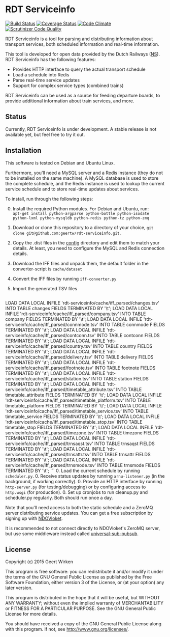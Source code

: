 RDT Serviceinfo
===============

[![Build Status](https://travis-ci.org/geertw/rdt-serviceinfo.svg?branch=master)](https://travis-ci.org/geertw/rdt-serviceinfo)
[![Coverage Status](https://coveralls.io/repos/geertw/rdt-serviceinfo/badge.svg?branch=master)](https://coveralls.io/r/geertw/rdt-serviceinfo?branch=master)
[![Code Climate](https://codeclimate.com/github/geertw/rdt-serviceinfo/badges/gpa.svg)](https://codeclimate.com/github/geertw/rdt-serviceinfo)
[![Scrutinizer Code Quality](https://scrutinizer-ci.com/g/geertw/rdt-serviceinfo/badges/quality-score.png?b=master)](https://scrutinizer-ci.com/g/geertw/rdt-serviceinfo/?branch=master)

RDT Serviceinfo is a tool for parsing and distributing information about
transport services, both scheduled information and real-time information.

This tool is developed for open data provided by the Dutch Railways ([NS](http://www.ns.nl/)).
RDT Serviceinfo has the following features:

* Provides HTTP interface to query the actual transport schedule
* Load a schedule into Redis
* Parse real-time service updates
* Support for complex service types (combined trains)

RDT Serviceinfo can be used as a source for feeding departure boards, to provide
additional information about train services, and more.

Status
------

Currently, RDT Serviceinfo is under development. A stable release is not available yet,
but feel free to try it out.

Installation
------------

This software is tested on Debian and Ubuntu Linux.

Furthermore, you'll need a MySQL server and a Redis instance (they do not to be installed on the same machine). A MySQL database is used to store the complete schedule, and the Redis instance is used to lookup the current service schedule and to store real-time updates about services.

To install, run through the following steps:

0. Install the required Python modules. For Debian and Ubuntu, run:  
   `apt-get install python-argparse python-bottle python-isodate python-lxml python-mysqldb python-redis python-tz python-zmq`
0. Download or clone this repository to a directory of your choice, `git clone git@github.com:geertw/rdt-serviceinfo.git`.
0. Copy the .dist files in the [config](config) directory and edit them to match your details.
   At least, you need to configure the MySQL and Redis connection details.
0. Download the IFF files and unpack them, the default folder in the converter-script is `cache/dataset`
0. Convert the IFF files by running `iff-converter.py`
0. Import the generated TSV files

    ```sql
LOAD DATA LOCAL INFILE 'rdt-serviceinfo/cache/iff_parsed/changes.tsv' INTO TABLE changes FIELDS TERMINATED BY '\t';
LOAD DATA LOCAL INFILE 'rdt-serviceinfo/cache/iff_parsed/company.tsv' INTO TABLE company FIELDS TERMINATED BY '\t';
LOAD DATA LOCAL INFILE 'rdt-serviceinfo/cache/iff_parsed/connmode.tsv' INTO TABLE connmode FIELDS TERMINATED BY '\t';
LOAD DATA LOCAL INFILE 'rdt-serviceinfo/cache/iff_parsed/contconn.tsv' INTO TABLE contconn FIELDS TERMINATED BY '\t';
LOAD DATA LOCAL INFILE 'rdt-serviceinfo/cache/iff_parsed/country.tsv' INTO TABLE country FIELDS TERMINATED BY '\t';
LOAD DATA LOCAL INFILE 'rdt-serviceinfo/cache/iff_parsed/delivery.tsv' INTO TABLE delivery FIELDS TERMINATED BY '\t';
LOAD DATA LOCAL INFILE 'rdt-serviceinfo/cache/iff_parsed/footnote.tsv' INTO TABLE footnote FIELDS TERMINATED BY '\t';
LOAD DATA LOCAL INFILE 'rdt-serviceinfo/cache/iff_parsed/station.tsv' INTO TABLE station FIELDS TERMINATED BY '\t';
LOAD DATA LOCAL INFILE 'rdt-serviceinfo/cache/iff_parsed/timetable_attribute.tsv' INTO TABLE timetable_attribute FIELDS TERMINATED BY '\t';
LOAD DATA LOCAL INFILE 'rdt-serviceinfo/cache/iff_parsed/timetable_platform.tsv' INTO TABLE timetable_platform FIELDS TERMINATED BY '\t';
LOAD DATA LOCAL INFILE 'rdt-serviceinfo/cache/iff_parsed/timetable_service.tsv' INTO TABLE timetable_service FIELDS TERMINATED BY '\t';
LOAD DATA LOCAL INFILE 'rdt-serviceinfo/cache/iff_parsed/timetable_stop.tsv' INTO TABLE timetable_stop FIELDS TERMINATED BY '\t';
LOAD DATA LOCAL INFILE 'rdt-serviceinfo/cache/iff_parsed/timezone.tsv' INTO TABLE timezone FIELDS TERMINATED BY '\t';
LOAD DATA LOCAL INFILE 'rdt-serviceinfo/cache/iff_parsed/trnsaqst.tsv' INTO TABLE trnsaqst FIELDS TERMINATED BY '\t';
LOAD DATA LOCAL INFILE 'rdt-serviceinfo/cache/iff_parsed/trnsattr.tsv' INTO TABLE trnsattr FIELDS TERMINATED BY '\t';
LOAD DATA LOCAL INFILE 'rdt-serviceinfo/cache/iff_parsed/trnsmode.tsv' INTO TABLE trnsmode FIELDS TERMINATED BY '\t';
    ```
0. Load the current schedule by running `scheduler.py`.
0. Receive status updates by running `arnu-listener.py` (in the background, if working correctly).
0. Provide an HTTP interface by running `http-server.py` (for testing/debugging) or by configuring access to `http.wsgi` (for production).
0. Set up cronjobs to run cleanup.py and scheduler.py regularly. Both should run once a day.

Note that you'll need access to both the static schedule and a ZeroMQ server
distributing service updates. You can get a free subscription by signing up
with [NDOVloket](https://www.ndovloket.nl/).

It is recommended to not connect directly to NDOVloket's ZeroMQ server, but
use some middleware instead called [universal-sub-pubsub](https://github.com/StichtingOpenGeo/universal).

License
-------

Copyright (c) 2015 Geert Wirken

This program is free software: you can redistribute it and/or modify
it under the terms of the GNU General Public License as published by
the Free Software Foundation, either version 3 of the License, or
(at your option) any later version.

This program is distributed in the hope that it will be useful,
but WITHOUT ANY WARRANTY; without even the implied warranty of
MERCHANTABILITY or FITNESS FOR A PARTICULAR PURPOSE.  See the
GNU General Public License for more details.

You should have received a copy of the GNU General Public License
along with this program.  If not, see <http://www.gnu.org/licenses/>.
